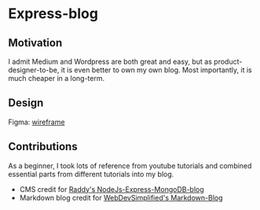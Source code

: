 # Express-blog

## Motivation
I admit Medium and Wordpress are both great and easy, but as product-designer-to-be, it is even better to own my own blog. Most importantly, it is much cheaper in a long-term.

## Design
Figma: [wireframe](https://www.figma.com/proto/4iTlt5cZxtPISJKen9mYPX/blog?type=design&node-id=16-39&t=jYVdGH1RVLOR5b1Z-1&scaling=scale-down-width&page-id=0%3A1&starting-point-node-id=16%3A39&mode=design)


## Contributions
As a beginner, I took lots of reference from youtube tutorials and combined essential parts from different tutorials into my blog.
* CMS credit for [Raddy's NodeJs-Express-MongoDB-blog](https://github.com/RaddyTheBrand/25.NodeJs-Express-EJS-MongoDB--Blog)
* Markdown blog credit for [WebDevSimplified's Markdown-Blog](https://github.com/WebDevSimplified/Markdown-Blog)
